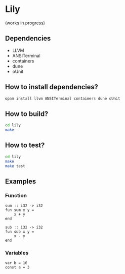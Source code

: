 # Lily

(works in progress)

## Dependencies

- LLVM
- ANSITerminal
- containers
- dune
- oUnit

## How to install dependencies?
```bash
opam install llvm ANSITerminal containers dune oUnit
```

## How to build?
``` bash
cd lily
make
```

## How to test?
```bash
cd lily
make
make test
```
## Examples

### Function

```
sum :: i32 -> i32
fun sum x y = 
	x + y
end

sub :: i32 -> i32
fun sub x y = 
	x - y
end
```

### Variables

```
var b = 10
const a = 3
```
